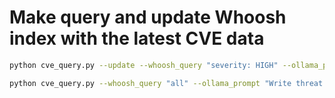 # Make query and update Whoosh index with the latest CVE data

```bash
python cve_query.py --update --whoosh_query "severity: HIGH" --ollama_prompt "What software is recently affected by high vulnerablities based on the given context?"
```

```bash
python cve_query.py --whoosh_query "all" --ollama_prompt "Write threat intellignece report based on the given context"
```
